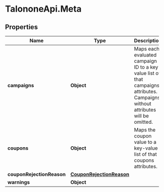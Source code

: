 # TalononeApi.Meta

## Properties
Name | Type | Description | Notes
------------ | ------------- | ------------- | -------------
**campaigns** | **Object** | Maps each evaluated campaign ID to a key-value list of that campaigns attributes. Campaigns without attributes will be omitted. | [optional] 
**coupons** | **Object** | Maps the coupon value to a key-value list of that coupons attributes. | [optional] 
**couponRejectionReason** | [**CouponRejectionReason**](CouponRejectionReason.md) |  | [optional] 
**warnings** | **Object** |  | [optional] 


